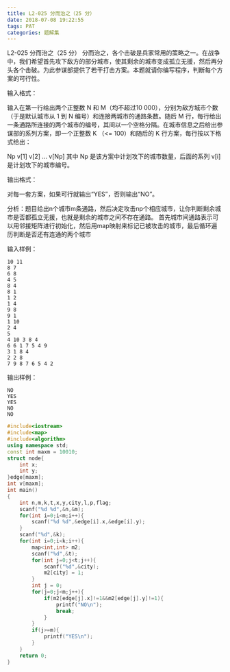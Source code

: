 ```yaml
---
title: L2-025 分而治之（25 分）
date: 2018-07-08 19:22:55
tags: PAT
categories: 题解集
---
```


L2-025 分而治之（25 分）
分而治之，各个击破是兵家常用的策略之一。在战争中，我们希望首先攻下敌方的部分城市，使其剩余的城市变成孤立无援，然后再分头各个击破。为此参谋部提供了若干打击方案。本题就请你编写程序，判断每个方案的可行性。

输入格式：

输入在第一行给出两个正整数 N 和 M（均不超过10 000），分别为敌方城市个数（于是默认城市从 1 到 N 编号）和连接两城市的通路条数。随后 M 行，每行给出一条通路所连接的两个城市的编号，其间以一个空格分隔。在城市信息之后给出参谋部的系列方案，即一个正整数 K （<= 100）和随后的 K 行方案，每行按以下格式给出：

Np v[1] v[2] ... v[Np]
其中 Np 是该方案中计划攻下的城市数量，后面的系列 v[i] 是计划攻下的城市编号。

输出格式：

对每一套方案，如果可行就输出“YES”，否则输出“NO”。

分析：题目给出n个城市m条通路，然后决定攻击np个相应城市，让你判断剩余城市是否都孤立无援，也就是剩余的城市之间不存在通路。
首先城市间通路表示可以用邻接矩阵进行初始化，然后用map映射来标记已被攻击的城市，最后循环遍历判断是否还有连通的两个城市

输入样例：
```
10 11
8 7
6 8
4 5
8 4
8 1
1 2
1 4
9 8
9 1
1 10
2 4
5
4 10 3 8 4
6 6 1 7 5 4 9
3 1 8 4
2 2 8
7 9 8 7 6 5 4 2
```
输出样例：
```
NO
YES
YES
NO
NO
```

```cpp
#include<iostream>
#include<map>
#include<algorithm>
using namespace std;
const int maxm = 10010;
struct node{
    int x;
    int y;
}edge[maxm];
int v[maxm];
int main()
{
    int n,m,k,t,x,y,city,l,p,flag;
    scanf("%d %d",&n,&m);
    for(int i=0;i<m;i++){
        scanf("%d %d",&edge[i].x,&edge[i].y);
    }
    scanf("%d",&k);
    for(int i=0;i<k;i++){
        map<int,int> m2;
        scanf("%d",&t);
        for(int j=0;j<t;j++){
            scanf("%d",&city);
            m2[city] = 1;
        }
        int j = 0;
        for(j=0;j<m;j++){
            if(m2[edge[j].x]!=1&&m2[edge[j].y]!=1){
                printf("NO\n");
                break;
            }
        }
        if(j>=m){
            printf("YES\n");
        }
    }
    return 0;
}

```